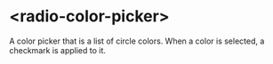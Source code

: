 # \<radio-color-picker\>

A color picker that is a list of circle colors. When a color is selected, a checkmark is applied to it.
